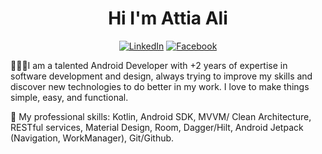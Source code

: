 <!--
**attia-ali-attia/attia-ali-attia** is a ✨ _special_ ✨ repository because its `README.md` (this file) appears on your GitHub profile.

Here are some ideas to get you started:

- 🔭 I’m currently working on ...
- 🌱 I’m currently learning ...
- 👯 I’m looking to collaborate on ...
- 🤔 I’m looking for help with ...
- 💬 Ask me about ...
- 📫 How to reach me: ...
- 😄 Pronouns: ...
- ⚡ Fun fact: ...
-->

<h1 align="center">Hi I'm Attia Ali</h1>


<p align="center">
  <a href="https://www.linkedin.com/in/attia-ali-attia" target="_blank"><img src="https://img.shields.io/badge/LinkedIn-%230077B5.svg?&style=flat-square&logo=linkedin&logoColor=white" alt="LinkedIn"></a>
<a href="https://www.freelancer.com/u/Attiaali" target="_blank"><img src="https://img.shields.io/badge/Freelancer-%231877F2.svg?&style=flat-square&logo=freelancer&logoColor=white" alt="Facebook"></a>
</p>

📝👩‍💻I am a talented Android Developer with +2 years of expertise in software development and design, always trying to improve my skills and discover new technologies to do better in my work. I love to make things simple, easy, and functional.

💪 My professional skills: Kotlin, Android SDK, MVVM/ Clean Architecture, RESTful services, Material Design, Room, Dagger/Hilt, Android Jetpack (Navigation, WorkManager), Git/Github.
